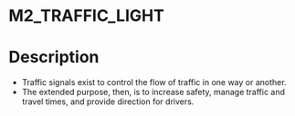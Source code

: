 # M2_TRAFFIC_LIGHT

# Description
   * Traffic signals exist to control the flow of traffic in one way or another.
   * The extended purpose, then, is to increase safety, manage traffic and travel times, and provide direction for drivers.
